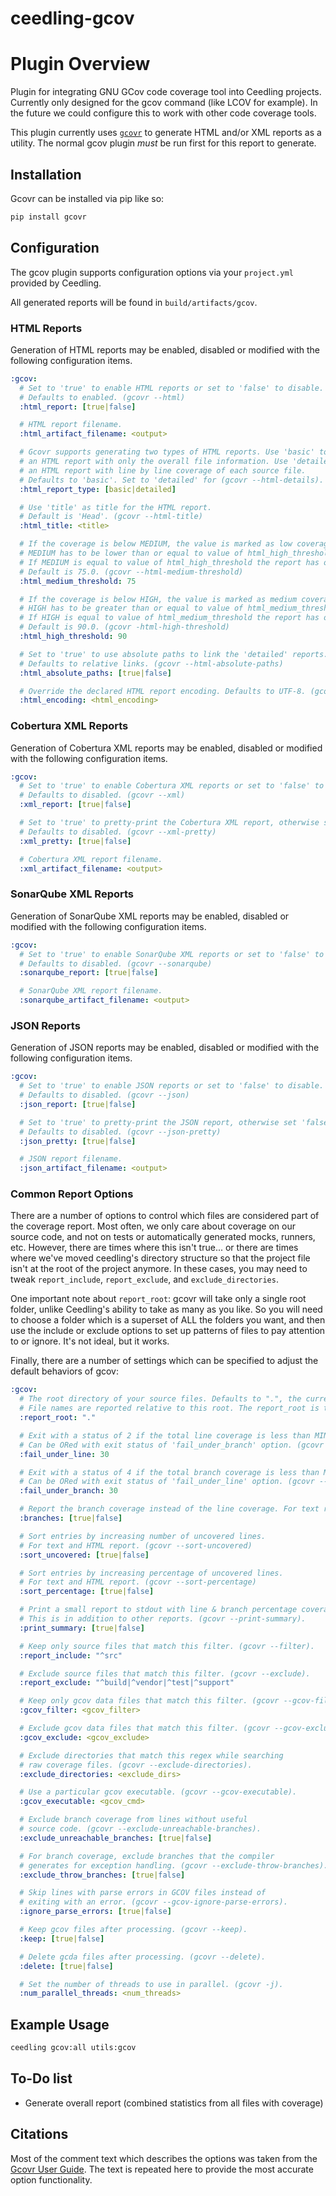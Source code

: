 ceedling-gcov
=============

# Plugin Overview

Plugin for integrating GNU GCov code coverage tool into Ceedling projects.
Currently only designed for the gcov command (like LCOV for example). In the
future we could configure this to work with other code coverage tools.

This plugin currently uses [`gcovr`](https://www.gcovr.com/) to generate HTML and/or XML reports as a
utility. The normal gcov plugin _must_ be run first for this report to generate.

## Installation

Gcovr can be installed via pip like so:

```sh
pip install gcovr
```

## Configuration

The gcov plugin supports configuration options via your `project.yml` provided
by Ceedling.

All generated reports will be found in `build/artifacts/gcov`.

### HTML Reports

Generation of HTML reports may be enabled, disabled or modified
with the following configuration items.

```yaml
:gcov:
  # Set to 'true' to enable HTML reports or set to 'false' to disable.
  # Defaults to enabled. (gcovr --html)
  :html_report: [true|false]

  # HTML report filename.
  :html_artifact_filename: <output>

  # Gcovr supports generating two types of HTML reports. Use 'basic' to create
  # an HTML report with only the overall file information. Use 'detailed' to create
  # an HTML report with line by line coverage of each source file.
  # Defaults to 'basic'. Set to 'detailed' for (gcovr --html-details).
  :html_report_type: [basic|detailed]

  # Use 'title' as title for the HTML report.
  # Default is 'Head'. (gcovr --html-title)
  :html_title: <title>

  # If the coverage is below MEDIUM, the value is marked as low coverage in the HTML report.
  # MEDIUM has to be lower than or equal to value of html_high_threshold.
  # If MEDIUM is equal to value of html_high_threshold the report has only high and low coverage.
  # Default is 75.0. (gcovr --html-medium-threshold)
  :html_medium_threshold: 75

  # If the coverage is below HIGH, the value is marked as medium coverage in the HTML report.
  # HIGH has to be greater than or equal to value of html_medium_threshold.
  # If HIGH is equal to value of html_medium_threshold the report has only high and low coverage.
  # Default is 90.0. (gcovr -html-high-threshold)
  :html_high_threshold: 90

  # Set to 'true' to use absolute paths to link the 'detailed' reports.
  # Defaults to relative links. (gcovr --html-absolute-paths)
  :html_absolute_paths: [true|false]

  # Override the declared HTML report encoding. Defaults to UTF-8. (gcovr --html-encoding)
  :html_encoding: <html_encoding>
```

### Cobertura XML Reports

Generation of Cobertura XML reports may be enabled, disabled or modified
with the following configuration items.

```yaml
:gcov:
  # Set to 'true' to enable Cobertura XML reports or set to 'false' to disable.
  # Defaults to disabled. (gcovr --xml)
  :xml_report: [true|false]

  # Set to 'true' to pretty-print the Cobertura XML report, otherwise set to 'false'.
  # Defaults to disabled. (gcovr --xml-pretty)
  :xml_pretty: [true|false]

  # Cobertura XML report filename.
  :xml_artifact_filename: <output>
```

### SonarQube XML Reports

Generation of SonarQube XML reports may be enabled, disabled or modified
with the following configuration items.

```yaml
:gcov:
  # Set to 'true' to enable SonarQube XML reports or set to 'false' to disable.
  # Defaults to disabled. (gcovr --sonarqube)
  :sonarqube_report: [true|false]

  # SonarQube XML report filename.
  :sonarqube_artifact_filename: <output>
```

### JSON Reports

Generation of JSON reports may be enabled, disabled or modified
with the following configuration items.

```yaml
:gcov:
  # Set to 'true' to enable JSON reports or set to 'false' to disable.
  # Defaults to disabled. (gcovr --json)
  :json_report: [true|false]

  # Set to 'true' to pretty-print the JSON report, otherwise set 'false'.
  # Defaults to disabled. (gcovr --json-pretty)
  :json_pretty: [true|false]

  # JSON report filename.
  :json_artifact_filename: <output>
```

### Common Report Options

There are a number of options to control which files are considered part of
the coverage report. Most often, we only care about coverage on our source code, and not
on tests or automatically generated mocks, runners, etc. However, there are times
where this isn't true... or there are times where we've moved ceedling's directory
structure so that the project file isn't at the root of the project anymore. In these
cases, you may need to tweak `report_include`, `report_exclude`, and `exclude_directories`.

One important note about `report_root`: gcovr will take only a single root folder, unlike
Ceedling's ability to take as many as you like. So you will need to choose a folder which is
a superset of ALL the folders you want, and then use the include or exclude options to set up
patterns of files to pay attention to or ignore. It's not ideal, but it works.

Finally, there are a number of settings which can be specified to adjust the
default behaviors of gcov:

```yaml
:gcov:
  # The root directory of your source files. Defaults to ".", the current directory.
  # File names are reported relative to this root. The report_root is the default report_include.
  :report_root: "."

  # Exit with a status of 2 if the total line coverage is less than MIN.
  # Can be ORed with exit status of 'fail_under_branch' option. (gcovr --fail-under-line)
  :fail_under_line: 30

  # Exit with a status of 4 if the total branch coverage is less than MIN.
  # Can be ORed with exit status of 'fail_under_line' option. (gcovr --fail-under-branch)
  :fail_under_branch: 30

  # Report the branch coverage instead of the line coverage. For text report only. (gcovr --branches).
  :branches: [true|false]

  # Sort entries by increasing number of uncovered lines.
  # For text and HTML report. (gcovr --sort-uncovered)
  :sort_uncovered: [true|false]

  # Sort entries by increasing percentage of uncovered lines.
  # For text and HTML report. (gcovr --sort-percentage)
  :sort_percentage: [true|false]

  # Print a small report to stdout with line & branch percentage coverage.
  # This is in addition to other reports. (gcovr --print-summary).
  :print_summary: [true|false]

  # Keep only source files that match this filter. (gcovr --filter).
  :report_include: "^src"

  # Exclude source files that match this filter. (gcovr --exclude).
  :report_exclude: "^build|^vendor|^test|^support"

  # Keep only gcov data files that match this filter. (gcovr --gcov-filter).
  :gcov_filter: <gcov_filter>

  # Exclude gcov data files that match this filter. (gcovr --gcov-exclude).
  :gcov_exclude: <gcov_exclude>

  # Exclude directories that match this regex while searching
  # raw coverage files. (gcovr --exclude-directories).
  :exclude_directories: <exclude_dirs>

  # Use a particular gcov executable. (gcovr --gcov-executable).
  :gcov_executable: <gcov_cmd>

  # Exclude branch coverage from lines without useful
  # source code. (gcovr --exclude-unreachable-branches).
  :exclude_unreachable_branches: [true|false]

  # For branch coverage, exclude branches that the compiler
  # generates for exception handling. (gcovr --exclude-throw-branches).
  :exclude_throw_branches: [true|false]

  # Skip lines with parse errors in GCOV files instead of
  # exiting with an error. (gcovr --gcov-ignore-parse-errors).
  :ignore_parse_errors: [true|false]

  # Keep gcov files after processing. (gcovr --keep).
  :keep: [true|false]

  # Delete gcda files after processing. (gcovr --delete).
  :delete: [true|false]

  # Set the number of threads to use in parallel. (gcovr -j).
  :num_parallel_threads: <num_threads>
```

## Example Usage

```sh
ceedling gcov:all utils:gcov
```

## To-Do list

- Generate overall report (combined statistics from all files with coverage)

## Citations

Most of the comment text which describes the options was taken from the
[Gcovr User Guide](https://www.gcovr.com/en/stable/guide.html). The text
is repeated here to provide the most accurate option functionality.
